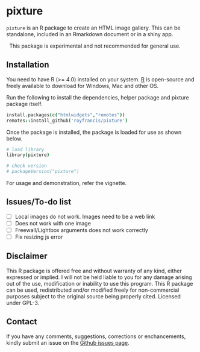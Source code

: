 # pixture

`pixture` is an R package to create an HTML image gallery. This can be standalone, included in an Rmarkdown document or in a shiny app.

<p class="boxy boxy-yellow" style="inline-block">
<i class="fas fa-exclamation-circle"></i> &nbsp; This package is experimental and not recommended for general use.
</p>

## Installation  

You need to have R (>= 4.0) installed on your system. [R](https://www.r-project.org/) is open-source and freely available to download for Windows, Mac and other OS.

Run the following to install the dependencies, helper package and pixture package itself.

```coffee
install.packages(c("htmlwidgets","remotes"))
remotes::install_github('royfrancis/pixture')
```

Once the package is installed, the package is loaded for use as shown below.

```coffee
# load library
library(pixture)

# check version
# packageVersion("pixture")
```

For usage and demonstration, refer the vignette.

## Issues/To-do list

- [ ] Local images do not work. Images need to be a web link  
- [ ] Does not work with one image  
- [ ] Freewall/Lightbox arguments does not work correctly  
- [ ] Fix resizing js error  

## Disclaimer

This R package is offered free and without warranty of any kind, either expressed or implied. I will not be held liable to you for any damage arising out of the use, modification or inability to use this program. This R package can be used, redistributed and/or modified freely for non-commercial purposes subject to the original source being properly cited. Licensed under GPL-3.

## Contact

If you have any comments, suggestions, corrections or enchancements, kindly submit an issue on the [Github issues page](https://github.com/royfrancis/pixture/issues).
